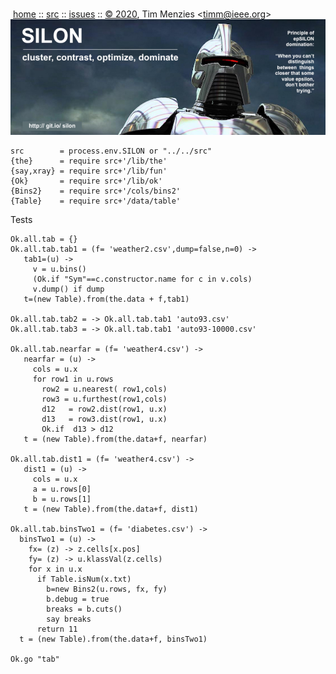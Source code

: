 <a name=top></a><p>       
&nbsp;[home](http://git.io/silon) ::
[src](https://github.com/timm/silon/raw/master/src) ::
[issues](http://git.io/silon) ::
<a href="https://github.com/timm/silon/raw/master/raw/master/LICENSE.md">&copy; 2020</a>,
Tim Menzies
<<a href="mailto:timm@ieee.org">timm&commat;ieee.org</a>>
<br>
[<img width=900 src="https://github.com/timm/silon/raw/master/etc/img/banner.jpg">](http://git.io/silon)<br>


    src        = process.env.SILON or "../../src"
    {the}      = require src+'/lib/the'
    {say,xray} = require src+'/lib/fun'
    {Ok}       = require src+'/lib/ok'
    {Bins2}    = require src+'/cols/bins2'
    {Table}    = require src+'/data/table'

Tests

    Ok.all.tab = {}
    Ok.all.tab.tab1 = (f= 'weather2.csv',dump=false,n=0) ->
       tab1=(u) ->
         v = u.bins()
         (Ok.if "Sym"==c.constructor.name for c in v.cols)
         v.dump() if dump
       t=(new Table).from(the.data + f,tab1)

    Ok.all.tab.tab2 = -> Ok.all.tab.tab1 'auto93.csv'
    Ok.all.tab.tab3 = -> Ok.all.tab.tab1 'auto93-10000.csv'

    Ok.all.tab.nearfar = (f= 'weather4.csv') ->
       nearfar = (u) ->
         cols = u.x
         for row1 in u.rows
           row2 = u.nearest( row1,cols)
           row3 = u.furthest(row1,cols)
           d12   = row2.dist(row1, u.x)
           d13   = row3.dist(row1, u.x)
           Ok.if  d13 > d12
       t = (new Table).from(the.data+f, nearfar) 

    Ok.all.tab.dist1 = (f= 'weather4.csv') ->
       dist1 = (u) ->
         cols = u.x 
         a = u.rows[0]
         b = u.rows[1]
       t = (new Table).from(the.data+f, dist1)

    Ok.all.tab.binsTwo1 = (f= 'diabetes.csv') ->
      binsTwo1 = (u) ->
        fx= (z) -> z.cells[x.pos]
        fy= (z) -> u.klassVal(z.cells)
        for x in u.x
          if Table.isNum(x.txt)
            b=new Bins2(u.rows, fx, fy)
            b.debug = true
            breaks = b.cuts()
            say breaks
          return 11
      t = (new Table).from(the.data+f, binsTwo1)

    Ok.go "tab"
